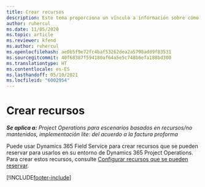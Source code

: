 ```yaml
---
title: Crear recursos
description: Este tema proporciona un vínculo a información sobre cómo crear recursos que se pueden reservar.
author: ruhercul
ms.date: 11/05/2020
ms.topic: article
ms.reviewer: kfend
ms.author: ruhercul
ms.openlocfilehash: ae0b5f9e72fc4baf53262dea2a5798add9f83531
ms.sourcegitcommit: 40f68387f594180af64a5e5c748b6efa188bd300
ms.translationtype: HT
ms.contentlocale: es-ES
ms.lasthandoff: 05/10/2021
ms.locfileid: "6002954"
---
```

# <a name="create-resources"></a>Crear recursos

_**Se aplica a:** Project Operations para escenarios basados en recursos/no mantenidos, implementación lite: del acuerdo a la factura proforma_

Puede usar Dynamics 365 Field Service para crear recursos que se pueden reservar para usarlos en su entorno de Dynamics 365 Project Operations. Para crear estos recursos, consulte [Configurar recursos que se pueden reservar](/dynamics365/field-service/set-up-bookable-resources).


[!INCLUDE[footer-include](../includes/footer-banner.md)]